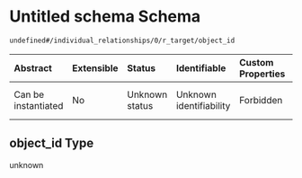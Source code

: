 # Untitled schema Schema

```txt
undefined#/individual_relationships/0/r_target/object_id
```



| Abstract            | Extensible | Status         | Identifiable            | Custom Properties | Additional Properties | Access Restrictions | Defined In                                                                                                    |
| :------------------ | :--------- | :------------- | :---------------------- | :---------------- | :-------------------- | :------------------ | :------------------------------------------------------------------------------------------------------------ |
| Can be instantiated | No         | Unknown status | Unknown identifiability | Forbidden         | Allowed               | none                | [individual-valid-1.json\*](../../../schemas/validation_tests/individual-valid-1.json "open original schema") |

## object\_id Type

unknown
